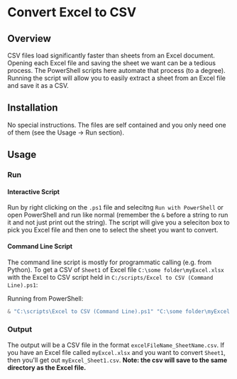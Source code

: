 # Convert Excel to CSV
## Overview
CSV files load significantly faster than sheets from an Excel document. Opening each Excel file and saving the sheet we want can be a tedious process. The PowerShell scripts here automate that process (to a degree). Running the script will allow you to easily extract a sheet from an Excel file and save it as a CSV.

## Installation
No special instructions. The files are self contained and you only need one of them (see the Usage -> Run section).

## Usage
### Run
#### Interactive Script
Run by right clicking on the `.ps1` file and selecitng `Run with PowerShell` or open PowerShell and run like normal (remember the `&` before a string to run it and not just print out the string). The script will give you a seleciton box to pick you Excel file and then one to select the sheet you want to convert.

#### Command Line Script
The command line script is mostly for programmatic calling (e.g. from Python). To get a CSV of `Sheet1` of Excel file `C:\some folder\myExcel.xlsx` with the Excel to CSV script held in `C:/scripts/Excel to CSV (Command Line).ps1`:

Running from PowerShell:
```powershell
& "C:\scripts\Excel to CSV (Command Line).ps1" "C:\some folder\myExcel.xlsx" "Sheet1"
```

### Output
The output will be a CSV file in the format `excelFileName_SheetName.csv`. If you have an Excel file called `myExcel.xlsx` and you want to convert `Sheet1`, then you'll get out `myExcel_Sheet1.csv`. **Note: the csv will save to the same directory as the Excel file.**
